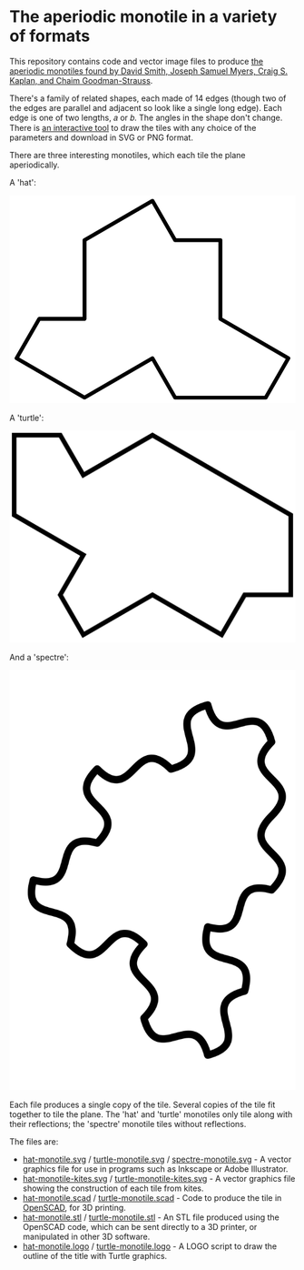 # The aperiodic monotile in a variety of formats

This repository contains code and vector image files to produce [the aperiodic monotiles found by David Smith, Joseph Samuel Myers, Craig S. Kaplan, and Chaim Goodman-Strauss](https://cs.uwaterloo.ca/~csk/hat/).

There's a family of related shapes, each made of 14 edges (though two of the edges are parallel and adjacent so look like a single long edge).
Each edge is one of two lengths, 𝑎 or 𝑏. The angles in the shape don't change.
There is [an interactive tool](https://somethingorotherwhatever.com/aperiodic-monotile/interactive.html) to draw the tiles with any choice of the parameters and download in SVG or PNG format.

There are three interesting monotiles, which each tile the plane aperiodically.

A 'hat':

![A hat-like polygon](hat-monotile.png)

A 'turtle':

![A turtle-like polygon](turtle-monotile.png)

And a 'spectre':

![A ghost-like shape with curved edges](spectre-monotile.png)

Each file produces a single copy of the tile. Several copies of the tile fit together to tile the plane. The 'hat' and 'turtle' monotiles only tile along with their reflections; the 'spectre' monotile tiles without reflections.

The files are:

* [hat-monotile.svg](hat-monotile.svg) / [turtle-monotile.svg](turtle-monotile.svg) / [spectre-monotile.svg](spectre-monotile.svg) - A vector graphics file for use in programs such as Inkscape or Adobe Illustrator.
* [hat-monotile-kites.svg](hat-monotile-kites.svg) / [turtle-monotile-kites.svg](turtle-monotile-kites.svg) - A vector graphics file showing the construction of each tile from kites.
* [hat-monotile.scad](hat-monotile.scad) / [turtle-monotile.scad](turtle-monotile.scad) - Code to produce the tile in [OpenSCAD](https://openscad.org/), for 3D printing.
* [hat-monotile.stl](hat-monotile.stl) / [turtle-monotile.stl](turtle-monotile.stl) - An STL file produced using the OpenSCAD code, which can be sent directly to a 3D printer, or manipulated in other 3D software.
* [hat-monotile.logo](hat-monotile.logo) / [turtle-monotile.logo](turtle-monotile.logo) - A LOGO script to draw the outline of the title with Turtle graphics.

